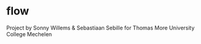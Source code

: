 flow
====

Project by Sonny Willems &amp; Sebastiaan Sebille for Thomas More University College Mechelen
